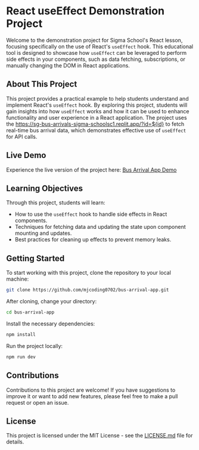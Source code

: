 # React useEffect Demonstration Project

Welcome to the demonstration project for Sigma School's React lesson, focusing specifically on the use of React's `useEffect` hook. This educational tool is designed to showcase how `useEffect` can be leveraged to perform side effects in your components, such as data fetching, subscriptions, or manually changing the DOM in React applications.

## About This Project

This project provides a practical example to help students understand and implement React's `useEffect` hook. By exploring this project, students will gain insights into how `useEffect` works and how it can be used to enhance functionality and user experience in a React application. The project uses the https://sg-bus-arrivals-sigma-schoolsc1.replit.app/?id=${id} to fetch real-time bus arrival data, which demonstrates effective use of `useEffect` for API calls.

## Live Demo

Experience the live version of the project here: [Bus Arrival App Demo](https://bus-arrival-app-2.vercel.app/)

## Learning Objectives

Through this project, students will learn:
- How to use the `useEffect` hook to handle side effects in React components.
- Techniques for fetching data and updating the state upon component mounting and updates.
- Best practices for cleaning up effects to prevent memory leaks.

## Getting Started

To start working with this project, clone the repository to your local machine:
```bash
git clone https://github.com/mjcoding0702/bus-arrival-app.git
```

After cloning, change your directory:
```bash
cd bus-arrival-app
```

Install the necessary dependencies:
```bash
npm install
```

Run the project locally:
```bash
npm run dev
```

## Contributions

Contributions to this project are welcome! If you have suggestions to improve it or want to add new features, please feel free to make a pull request or open an issue.

## License

This project is licensed under the MIT License - see the [LICENSE.md](LICENSE) file for details.

